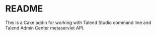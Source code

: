 # README #

This is a Cake addin for working with Talend Studio command line and Talend Admin Center metaservlet API.
